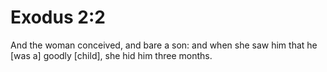 # Exodus 2:2

And the woman conceived, and bare a son: and when she saw him that he [was a] goodly [child], she hid him three months.